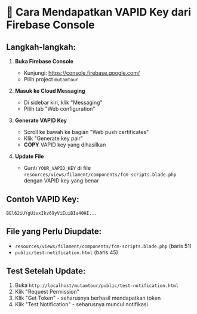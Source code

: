# 🔑 Cara Mendapatkan VAPID Key dari Firebase Console

## Langkah-langkah:

1. **Buka Firebase Console**
   - Kunjungi: https://console.firebase.google.com/
   - Pilih project `mutamtour`

2. **Masuk ke Cloud Messaging**
   - Di sidebar kiri, klik "Messaging"
   - Pilih tab "Web configuration"

3. **Generate VAPID Key**
   - Scroll ke bawah ke bagian "Web push certificates"
   - Klik "Generate key pair"
   - **COPY** VAPID key yang dihasilkan

4. **Update File**
   - Ganti `YOUR_VAPID_KEY` di file `resources/views/filament/components/fcm-scripts.blade.php` dengan VAPID key yang benar

## Contoh VAPID Key:
```
BEl62iUYgUivxIkv69yViEuiBIa40HI...
```

## File yang Perlu Diupdate:
- `resources/views/filament/components/fcm-scripts.blade.php` (baris 51)
- `public/test-notification.html` (baris 45)

## Test Setelah Update:
1. Buka `http://localhost/mutamtour/public/test-notification.html`
2. Klik "Request Permission"
3. Klik "Get Token" - seharusnya berhasil mendapatkan token
4. Klik "Test Notification" - seharusnya muncul notifikasi
